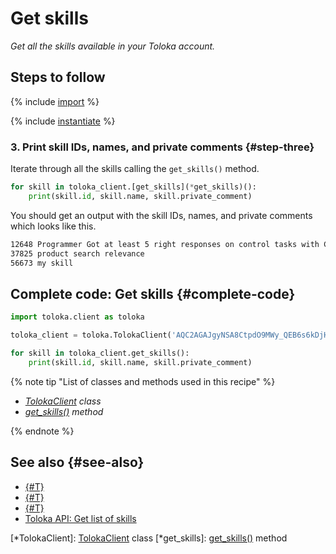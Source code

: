 # Get skills

_Get all the skills available in your Toloka account._

## Steps to follow

{% include [import](../_includes/recipes/import.md) %}

{% include [instantiate](../_includes/recipes/instantiate.md) %}

### 3. Print skill IDs, names, and private comments {#step-three}

Iterate through all the skills calling the `get_skills()` method.

```python
for skill in toloka_client.[get_skills](*get_skills)():
    print(skill.id, skill.name, skill.private_comment)
```

You should get an output with the skill IDs, names, and private comments which looks like this.

```bash
12648 Programmer Got at least 5 right responses on control tasks with C++ or Python
37825 product search relevance
56673 my skill
```

## Complete code: Get skills {#complete-code}

```python
import toloka.client as toloka

toloka_client = toloka.TolokaClient('AQC2AGAJgyNSA8CtpdO9MWy_QEB6s6kDjHUoElE', 'PRODUCTION')

for skill in toloka_client.get_skills():
    print(skill.id, skill.name, skill.private_comment)
```

{% note tip "List of classes and methods used in this recipe" %}

- _[TolokaClient](../reference/toloka.client.TolokaClient.md) class_
- _[get_skills()](../reference/toloka.client.TolokaClient.get_skills.md) method_

{% endnote %}

## See also {#see-also}

- [{#T}](../../guide/concepts/overview.md)
- [{#T}](./learn-basics.md)
- [{#T}](./use-cases.md)
- [Toloka API: Get list of skills](https://toloka.ai/docs/api/api-reference/#get-/skills)

[*TolokaClient]: [TolokaClient](../reference/toloka.client.TolokaClient.md) class
[*get_skills]: [get_skills()](../reference/toloka.client.TolokaClient.get_skills.md) method